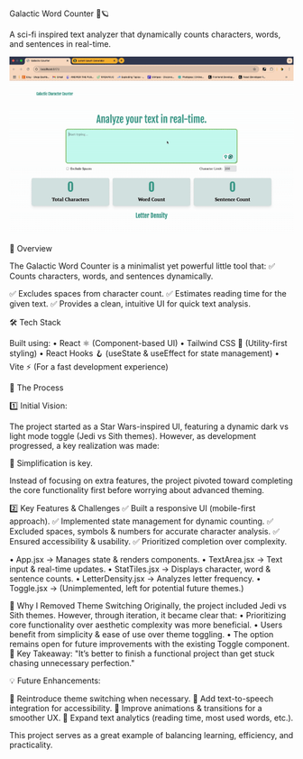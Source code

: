 Galactic Word Counter 🚀🪐

A sci-fi inspired text analyzer that dynamically counts characters, words, and sentences in real-time.

![Galactic Word Counter Demo](public/gif.gif)

📜 Overview

The Galactic Word Counter is a minimalist yet powerful  little tool that: ✅ Counts characters, words, and sentences dynamically.

✅ Excludes spaces from character count.
✅ Estimates reading time for the given text.
✅ Provides a clean, intuitive UI for quick text analysis.

🛠️ Tech Stack

Built using:
•	React ⚛️ (Component-based UI)
•	Tailwind CSS 🎨 (Utility-first styling)
•	React Hooks 🪝 (useState & useEffect for state management)
•	Vite ⚡ (For a fast development experience)

🎯 The Process

1️⃣ Initial Vision:

The project started as a Star Wars-inspired UI, featuring a dynamic dark vs light mode toggle (Jedi vs Sith themes). However, as development progressed, a key realization was made:

🔹 Simplification is key.

Instead of focusing on extra features, the project pivoted toward completing the core functionality first before worrying about advanced theming.

2️⃣ Key Features & Challenges
✅ Built a responsive UI (mobile-first approach).
✅ Implemented state management for dynamic counting.
✅ Excluded spaces, symbols & numbers for accurate character analysis.
✅ Ensured accessibility & usability.
✅ Prioritized completion over complexity.
 

•	App.jsx → Manages state & renders components.
•	TextArea.jsx → Text input & real-time updates.
•	StatTiles.jsx → Displays character, word & sentence counts.
•	LetterDensity.jsx → Analyzes letter frequency.
•	Toggle.jsx → (Unimplemented, left for potential future themes.)
 
🎨 Why I Removed Theme Switching
Originally, the project included Jedi vs Sith themes. However, through iteration, it became clear that:
•	Prioritizing core functionality over aesthetic complexity was more beneficial.
•	Users benefit from simplicity & ease of use over theme toggling.
•	The option remains open for future improvements with the existing Toggle component.
🎯 Key Takeaway: "It’s better to finish a functional project than get stuck chasing unnecessary perfection."
 
💡 Future Enhancements:

🔹 Reintroduce theme switching when necessary.
🔹 Add text-to-speech integration for accessibility.
🔹 Improve animations & transitions for a smoother UX.
🔹 Expand text analytics (reading time, most used words, etc.).

This project serves as a great example of balancing learning, efficiency, and practicality. 




